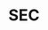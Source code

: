 ---
# This topic lives at
# https://digital.gov/topics/sec

# Topic Title
title: "SEC"

# description — keep it short and clear
# summary: ""

# Weight
weight: 1

# For more information on managing topics,
# see https://github.com/GSA/digitalgov.gov/wiki/topics
---